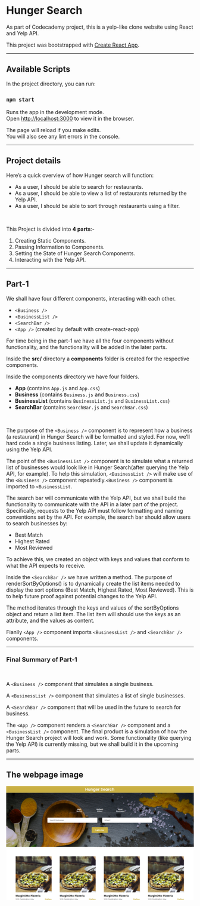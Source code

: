 # Hunger Search
As part of Codecademy project, this is a yelp-like clone website using React and Yelp API.


This project was bootstrapped with [Create React App](https://github.com/facebook/create-react-app).

---
## Available Scripts

In the project directory, you can run:

### `npm start`

Runs the app in the development mode.<br />
Open [http://localhost:3000](http://localhost:3000) to view it in the browser.

The page will reload if you make edits.<br />
You will also see any lint errors in the console.

---
## Project details
Here’s a quick overview of how Hunger search will function:

* As a user, I should be able to search for restaurants.
* As a user, I should be able to view a list of restaurants returned by the Yelp API.
* As a user, I should be able to sort through restaurants using a filter.

<br>

This Project is divided into **4 parts**:-

1. Creating Static Components.
2. Passing Information to Components.
3. Setting the State of Hunger Search Components.
4. Interacting with the Yelp API.

---
## Part-1

We shall have four different components, interacting with each other.
* `<Business />`
* `<BusinessList />`
* `<SearchBar />`
* `<App />` (created by default with create-react-app)

For time being in the part-1 we have all the four components without functionality, and the functionality will be added in the later parts.<br>

Inside the **src/** directory a **components** folder is created for the respective components.

Inside the components directory we have four folders.

* **App** (contains `App.js` and `App.css`)
* **Business** (contains `Business.js` and `Business.css`)
* **BusinessList** (contains `BusinessList.js` and `BusinessList.css`)
* **SearchBar** (contains `SearchBar.js` and `SearchBar.css`)
<br>

The purpose of the `<Business />` component is to represent how a business (a restaurant) in Hunger Search will be formatted and styled. For now, we’ll hard code a single business listing. Later, we shall update it dynamically using the Yelp API.
<br>

The point of the `<BusinessList />` component is to simulate what a returned list of businesses would look like in Hunger Search(after querying the Yelp API, for example). To help this simulation, `<BusinessList />` will make use of the `<Business />` component repeatedly.`<Business />` component is imported to `<BusinessList`.
<br>

The search bar will communicate with the Yelp API, but we shall build the functionality to communicate with the API in a later part of the project. Specifically, requests to the Yelp API must follow formatting and naming conventions set by the API. For example, the search bar should allow users to search businesses by:

* Best Match
* Highest Rated
* Most Reviewed

To achieve this, we created an object with keys and values that conform to what the API expects to receive.


Inside the `<SearchBar />` we have written a method. The purpose of renderSortByOptions() is to dynamically create the list items needed to display the sort options (Best Match, Highest Rated, Most Reviewed). This is to help future proof against potential changes to the Yelp API.

The method iterates through the keys and values of the sortByOptions object and return a list item. The list item will should use the keys as an attribute, and the values as content.

Fianlly `<App />` component imports `<BusinessList />` and `<SearchBar />` components.

---

### Final Summary of Part-1
<br>

A `<Business />` component that simulates a single business.

A `<BusinessList />` component that simulates a list of single businesses.

A `<SearchBar />` component that will be used in the future to search for business.

The `<App />` component renders a `<SearchBar />` component and a `<BusinessList />` component. The final product is a simulation of how the Hunger Search project will look and work. Some functionality (like querying the Yelp API) is currently missing, but we shall build it in the upcoming parts.

---
## The webpage image

![Hunger Search Home Page](./home_page.png)



